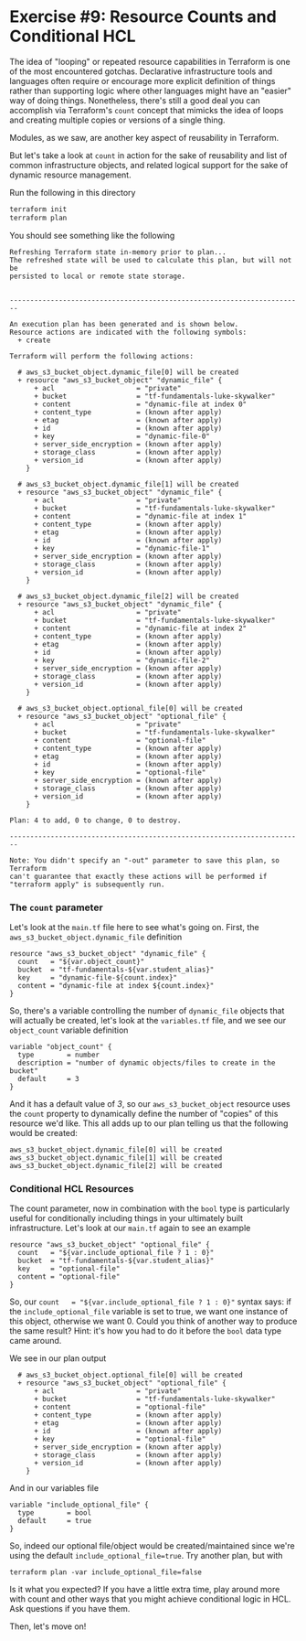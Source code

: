 # Exercise #9: Resource Counts and Conditional HCL

The idea of "looping" or repeated resource capabilities in Terraform is one of the most encountered gotchas.
Declarative infrastructure tools and languages often require or encourage more explicit definition of things
rather than supporting logic where other languages might have an "easier" way of doing things. Nonetheless,
there's still a good deal you can accomplish via Terraform's `count` concept that mimicks the idea of loops
and creating multiple copies or versions of a single thing.

Modules, as we saw, are another key aspect of reusability in Terraform.

But let's take a look at `count` in action for the sake of reusability and list of common infrastructure
objects, and related logical support for the sake of dynamic resource management.

Run the following in this directory

```bash
terraform init
terraform plan
```

You should see something like the following

```
Refreshing Terraform state in-memory prior to plan...
The refreshed state will be used to calculate this plan, but will not be
persisted to local or remote state storage.


------------------------------------------------------------------------

An execution plan has been generated and is shown below.
Resource actions are indicated with the following symbols:
  + create

Terraform will perform the following actions:

  # aws_s3_bucket_object.dynamic_file[0] will be created
  + resource "aws_s3_bucket_object" "dynamic_file" {
      + acl                    = "private"
      + bucket                 = "tf-fundamentals-luke-skywalker"
      + content                = "dynamic-file at index 0"
      + content_type           = (known after apply)
      + etag                   = (known after apply)
      + id                     = (known after apply)
      + key                    = "dynamic-file-0"
      + server_side_encryption = (known after apply)
      + storage_class          = (known after apply)
      + version_id             = (known after apply)
    }

  # aws_s3_bucket_object.dynamic_file[1] will be created
  + resource "aws_s3_bucket_object" "dynamic_file" {
      + acl                    = "private"
      + bucket                 = "tf-fundamentals-luke-skywalker"
      + content                = "dynamic-file at index 1"
      + content_type           = (known after apply)
      + etag                   = (known after apply)
      + id                     = (known after apply)
      + key                    = "dynamic-file-1"
      + server_side_encryption = (known after apply)
      + storage_class          = (known after apply)
      + version_id             = (known after apply)
    }

  # aws_s3_bucket_object.dynamic_file[2] will be created
  + resource "aws_s3_bucket_object" "dynamic_file" {
      + acl                    = "private"
      + bucket                 = "tf-fundamentals-luke-skywalker"
      + content                = "dynamic-file at index 2"
      + content_type           = (known after apply)
      + etag                   = (known after apply)
      + id                     = (known after apply)
      + key                    = "dynamic-file-2"
      + server_side_encryption = (known after apply)
      + storage_class          = (known after apply)
      + version_id             = (known after apply)
    }

  # aws_s3_bucket_object.optional_file[0] will be created
  + resource "aws_s3_bucket_object" "optional_file" {
      + acl                    = "private"
      + bucket                 = "tf-fundamentals-luke-skywalker"
      + content                = "optional-file"
      + content_type           = (known after apply)
      + etag                   = (known after apply)
      + id                     = (known after apply)
      + key                    = "optional-file"
      + server_side_encryption = (known after apply)
      + storage_class          = (known after apply)
      + version_id             = (known after apply)
    }

Plan: 4 to add, 0 to change, 0 to destroy.

------------------------------------------------------------------------

Note: You didn't specify an "-out" parameter to save this plan, so Terraform
can't guarantee that exactly these actions will be performed if
"terraform apply" is subsequently run.
```

### The `count` parameter

Let's look at the `main.tf` file here to see what's going on. First, the `aws_s3_bucket_object.dynamic_file` definition

```hcl
resource "aws_s3_bucket_object" "dynamic_file" {
  count   = "${var.object_count}"
  bucket  = "tf-fundamentals-${var.student_alias}"
  key     = "dynamic-file-${count.index}"
  content = "dynamic-file at index ${count.index}"
}
```

So, there's a variable controlling the number of `dynamic_file` objects that will actually be created, let's look at the
`variables.tf` file, and we see our `object_count` variable definition

```hcl
variable "object_count" {
  type        = number
  description = "number of dynamic objects/files to create in the bucket"
  default     = 3
}
```

And it has a default value of *3*, so our `aws_s3_bucket_object` resource uses the `count` property to dynamically define the number
of "copies" of this resource we'd like. This all adds up to our plan telling us that the following would be created:

```
aws_s3_bucket_object.dynamic_file[0] will be created
aws_s3_bucket_object.dynamic_file[1] will be created
aws_s3_bucket_object.dynamic_file[2] will be created
```

### Conditional HCL Resources

The count parameter, now in combination with the `bool` type is particularly useful for conditionally including
things in your ultimately built infrastructure. Let's look at our `main.tf` again to see an example

```hcl
resource "aws_s3_bucket_object" "optional_file" {
  count   = "${var.include_optional_file ? 1 : 0}"
  bucket  = "tf-fundamentals-${var.student_alias}"
  key     = "optional-file"
  content = "optional-file"
}
```

So, our `count   = "${var.include_optional_file ? 1 : 0}"` syntax says: if the `include_optional_file` variable is set to true, we
want one instance of this object, otherwise we want 0. Could you think of another way to produce the same result? Hint: it's how
you had to do it before the `bool` data type came around.

We see in our plan output

```
  # aws_s3_bucket_object.optional_file[0] will be created
  + resource "aws_s3_bucket_object" "optional_file" {
      + acl                    = "private"
      + bucket                 = "tf-fundamentals-luke-skywalker"
      + content                = "optional-file"
      + content_type           = (known after apply)
      + etag                   = (known after apply)
      + id                     = (known after apply)
      + key                    = "optional-file"
      + server_side_encryption = (known after apply)
      + storage_class          = (known after apply)
      + version_id             = (known after apply)
    }
```

And in our variables file

```hcl
variable "include_optional_file" {
  type        = bool
  default     = true
}
```

So, indeed our optional file/object would be created/maintained since we're using the default `include_optional_file=true`. Try
another plan, but with

```
terraform plan -var include_optional_file=false
```

Is it what you expected? If you have a little extra time, play around more with count and other ways that you might achieve
conditional logic in HCL. Ask questions if you have them.

Then, let's move on!
